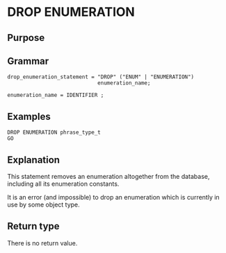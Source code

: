 # DROP ENUMERATION

## Purpose

## Grammar

```
drop_enumeration_statement = "DROP" ("ENUM" | "ENUMERATION") 
                             enumeration_name;

enumeration_name = IDENTIFIER ; 

```

## Examples

```
DROP ENUMERATION phrase_type_t
GO
```

## Explanation

This statement removes an enumeration altogether from the database,
including all its enumeration constants.

It is an error (and impossible) to drop an enumeration which is
currently in use by some object type.

## Return type

There is no return value.


